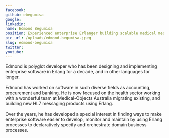 ```yaml
---
facebook: 
github: ebegumisa
google: 
linkedin: 
name: Edmond Begumisa
position: Experienced enterprise Erlanger building scalable medical messaging systems @ Medical-Objects Pty Ltd.
pic_url: /uploads/edmond-begumisa.jpeg
slug: edmond-begumisa
twitter: 
youtube: 
---
```

<p>Edmond is polyglot developer who has been designing and implementing enterprise software in Erlang for a decade, and in other languages for longer.<br />
<br />
Edmond has worked on software in such diverse fields as accounting, procurement and banking. He is now focused on the health sector working with a wonderful team at Medical-Objects Australia migrating existing, and building new HL7 messaging products using Erlang.<br />
<br />
Over the years, he has developed a special interest in finding ways to make enterprise software easier to develop, monitor and maintain by using Erlang processes to declaratively specify and orchestrate domain business processes.</p>
